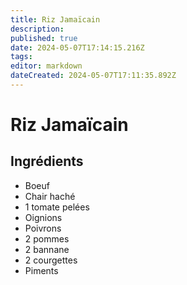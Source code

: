 ```yaml
---
title: Riz Jamaïcain
description: 
published: true
date: 2024-05-07T17:14:15.216Z
tags: 
editor: markdown
dateCreated: 2024-05-07T17:11:35.892Z
---
```


# Riz Jamaïcain

## Ingrédients

- Boeuf
- Chair haché
- 1 tomate pelées
- Oignions
- Poivrons
- 2 pommes
- 2 bannane
- 2 courgettes
- Piments
